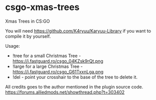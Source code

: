 # csgo-xmas-trees
Xmas Trees in CS:GO

You will need https://github.com/K4ryuu/Karyuu-Library if you want to compile it by yourself.

Usage:
- !tree for a small Christmas Tree - https://i.fastguard.ro/csgo_04KZsk9rQt.png
- !large for a large Christmas Tree - https://i.fastguard.ro/csgo_G61TxxnLga.png
- !del - point your crosshair to the base of the tree to delete it.

All credits goes to the author mentioned in the plugin source code.
https://forums.alliedmods.net/showthread.php?t=303402
